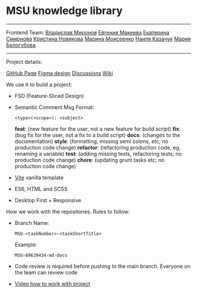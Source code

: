 # MSU knowledge library

---
Frontend Team:
[Владислав Миронов](https://github.com/vladmir26)
[Евгения Макеева](https://github.com/EvaM25)
[Екатерина Смирнова](https://github.com/catherinsmi)
[Кристина Новикова](https://github.com/nookismile)
[Марина Моисеенко](https://github.com/marrollyn)
[Наиля Казачук](https://github.com/Nailusha)
[Мария Белогубова](https://github.com/mariiabel)

---
Project details:

[GitHub Page](https://mariiabel.github.io/msu-library/)
[Figma design](https://www.figma.com/design/SNHlX8dZEVNcOhyMzh9Asf/DMVN-TZ?node-id=0-1&t=U0Sg0IhMcvOlFqSs-0) 
[Discussions](https://github.com/MariiaBel/msu-library/discussions)
[Wiki](https://github.com/MariiaBel/msu-library/wiki/Instractions)


We use it to build a project:

- FSD (Feature-Sliced Design)
- Semantic Comment Msg
    Format: 
    ```
    <type>(<scope>): <subject>
    ```
        
    **feat**: (new feature for the user, not a new feature for build script)
    **fix**: (bug fix for the user, not a fix to a build script)
    **docs**: (changes to the documentation)
    **style**: (formatting, missing semi colons, etc; no production code change)
    **refactor**: (refactoring production code, eg. renaming a variable)
    **test**: (adding missing tests, refactoring tests; no production code change)
    **chore**: (updating grunt tasks etc; no production code change)
- [Vite](https://vitejs.dev/) vanilla template
- ES6, HTML and SCSS
- Desktop First + Responsive

How we work with the repositories. Rules to follow:

- Branch Name:
    ```
    MSU-<taskNumber>-<taskShortTitle>
    ```
    Example:
    ```
    MSU-69639434-md-docs
    ```
- Code review is required before pushing to the main branch. Everyone on the team can review code

- [Video how to work with project](https://drive.google.com/file/d/1srBw3dUKgCt_Z2iNkQ1-uGUTjkZUa-hQ/view?usp=sharing)

    